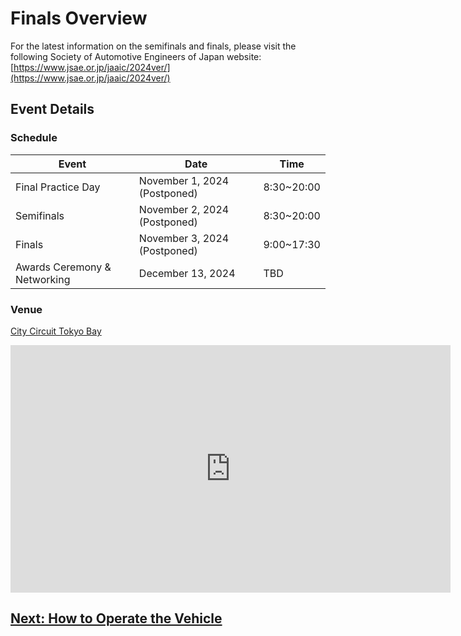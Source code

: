 # Finals Overview

For the latest information on the semifinals and finals, please visit the following Society of Automotive Engineers of Japan website:
[https://www.jsae.or.jp/jaaic/2024ver/](https://www.jsae.or.jp/jaaic/2024ver/)

## Event Details

### Schedule

| Event                          | Date                          | Time |
| ------------------------------ | ----------------------------- | ---- |
| Final Practice Day             | November 1, 2024 (Postponed)  | 8:30~20:00 |
| Semifinals                     | November 2, 2024 (Postponed)  | 8:30~20:00 |
| Finals                         | November 3, 2024 (Postponed)  | 9:00~17:30 |
| Awards Ceremony & Networking   | December 13, 2024             | TBD |

### Venue

[City Circuit Tokyo Bay](https://city-circuit.com/)
<iframe width="704" height="396" src="https://www.youtube.com/embed/GsuCUoNrMDM?si=zoh1mL_U0yRnB2fj" title="YouTube video player" frameborder="0" allow="accelerometer; autoplay; clipboard-write; encrypted-media; gyroscope; picture-in-picture; web-share" referrerpolicy="strict-origin-when-cross-origin" allowfullscreen></iframe>

## [Next: How to Operate the Vehicle](./operation.en.md)